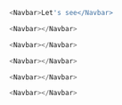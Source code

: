 ```js
<Navbar>Let's see</Navbar>
```
```js
<Navbar></Navbar>
```
```js
<Navbar></Navbar>
```
```js
<Navbar></Navbar>
```
```js
<Navbar></Navbar>
```
```js
<Navbar></Navbar>
```